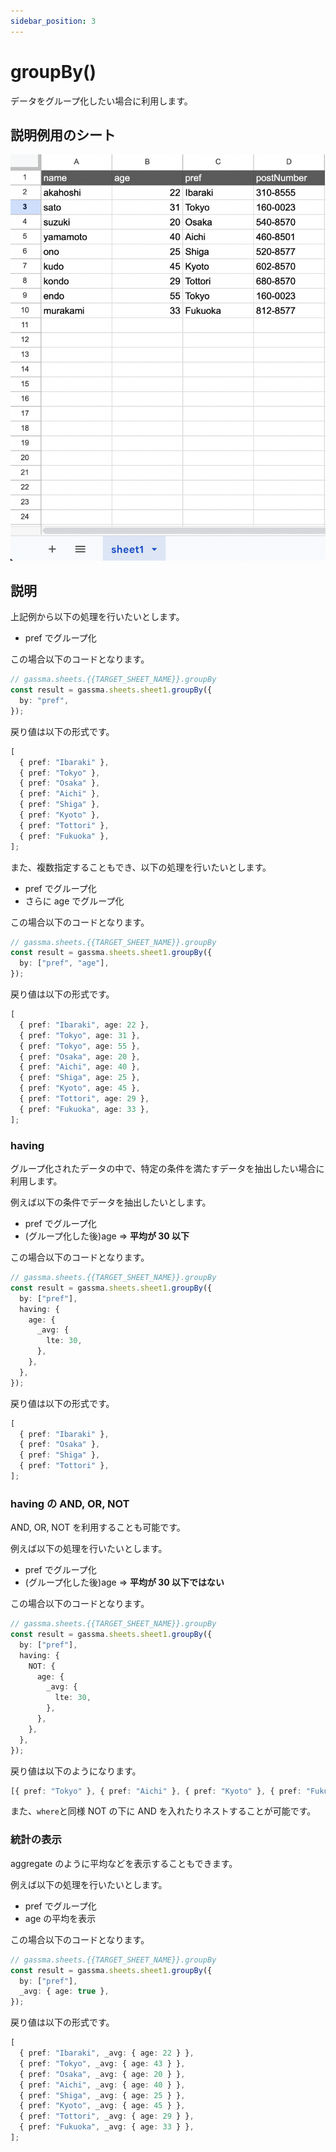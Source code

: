 ```yaml
---
sidebar_position: 3
---
```


# groupBy()

データをグループ化したい場合に利用します。

## 説明例用のシート

![説明用シート](../img/exampleSheet.png)

## 説明

上記例から以下の処理を行いたいとします。

- pref でグループ化

この場合以下のコードとなります。

```ts
// gassma.sheets.{{TARGET_SHEET_NAME}}.groupBy
const result = gassma.sheets.sheet1.groupBy({
  by: "pref",
});
```

戻り値は以下の形式です。

```ts
[
  { pref: "Ibaraki" },
  { pref: "Tokyo" },
  { pref: "Osaka" },
  { pref: "Aichi" },
  { pref: "Shiga" },
  { pref: "Kyoto" },
  { pref: "Tottori" },
  { pref: "Fukuoka" },
];
```

また、複数指定することもでき、以下の処理を行いたいとします。

- pref でグループ化
- さらに age でグループ化

この場合以下のコードとなります。

```ts
// gassma.sheets.{{TARGET_SHEET_NAME}}.groupBy
const result = gassma.sheets.sheet1.groupBy({
  by: ["pref", "age"],
});
```

戻り値は以下の形式です。

```ts
[
  { pref: "Ibaraki", age: 22 },
  { pref: "Tokyo", age: 31 },
  { pref: "Tokyo", age: 55 },
  { pref: "Osaka", age: 20 },
  { pref: "Aichi", age: 40 },
  { pref: "Shiga", age: 25 },
  { pref: "Kyoto", age: 45 },
  { pref: "Tottori", age: 29 },
  { pref: "Fukuoka", age: 33 },
];
```

### having

グループ化されたデータの中で、特定の条件を満たすデータを抽出したい場合に利用します。

例えば以下の条件でデータを抽出したいとします。

- pref でグループ化
- (グループ化した後)age => **平均が 30 以下**

この場合以下のコードとなります。

```ts
// gassma.sheets.{{TARGET_SHEET_NAME}}.groupBy
const result = gassma.sheets.sheet1.groupBy({
  by: ["pref"],
  having: {
    age: {
      _avg: {
        lte: 30,
      },
    },
  },
});
```

戻り値は以下の形式です。

```ts
[
  { pref: "Ibaraki" },
  { pref: "Osaka" },
  { pref: "Shiga" },
  { pref: "Tottori" },
];
```

### having の AND, OR, NOT

AND, OR, NOT を利用することも可能です。

例えば以下の処理を行いたいとします。

- pref でグループ化
- (グループ化した後)age => **平均が 30 以下ではない**

この場合以下のコードとなります。

```ts
// gassma.sheets.{{TARGET_SHEET_NAME}}.groupBy
const result = gassma.sheets.sheet1.groupBy({
  by: ["pref"],
  having: {
    NOT: {
      age: {
        _avg: {
          lte: 30,
        },
      },
    },
  },
});
```

戻り値は以下のようになります。

```ts
[{ pref: "Tokyo" }, { pref: "Aichi" }, { pref: "Kyoto" }, { pref: "Fukuoka" }];
```

また、`where`と同様 NOT の下に AND を入れたりネストすることが可能です。

### 統計の表示

aggregate のように平均などを表示することもできます。

例えば以下の処理を行いたいとします。

- pref でグループ化
- age の平均を表示

この場合以下のコードとなります。

```ts
// gassma.sheets.{{TARGET_SHEET_NAME}}.groupBy
const result = gassma.sheets.sheet1.groupBy({
  by: ["pref"],
  _avg: { age: true },
});
```

戻り値は以下の形式です。

```ts
[
  { pref: "Ibaraki", _avg: { age: 22 } },
  { pref: "Tokyo", _avg: { age: 43 } },
  { pref: "Osaka", _avg: { age: 20 } },
  { pref: "Aichi", _avg: { age: 40 } },
  { pref: "Shiga", _avg: { age: 25 } },
  { pref: "Kyoto", _avg: { age: 45 } },
  { pref: "Tottori", _avg: { age: 29 } },
  { pref: "Fukuoka", _avg: { age: 33 } },
];
```
